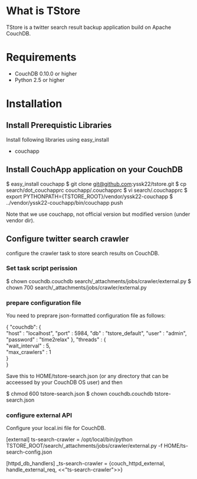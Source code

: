 # What is TStore

TStore is a twitter search result backup application build on Apache CouchDB.

# Requirements

- CouchDB 0.10.0 or higher
- Python 2.5 or higher
  
# Installation

## Install Prerequistic Libraries

Install following libraries using easy_install 

- couchapp

## Install CouchApp application on your CouchDB
  
  $ easy_install couchapp
  $ git clone git@github.com:yssk22/tstore.git
  $ cp search/dot_couchapprc couchapp/.couchapprc
  $ vi search/.couchapprc
  $ export PYTHONPATH={TSTORE_ROOT}/vendor/yssk22-couchapp
  $ ../vendor/yssk22-couchapp/bin/couchapp push 

Note that we use couchapp, not official version but modified version (under vendor dir).

## Configure twitter search crawler

configure the crawler task to store search results on CouchDB.

### Set task script perission

  $ chown couchdb.couchdb search/_attachments/jobs/crawler/external.py
  $ chown 700 search/_attachments/jobs/crawler/external.py

### prepare configuration file

You need to preprare json-formatted configuration file as follows:

   {
     "couchdb": {              
         "host" : "localhost",
         "port" : 5984,
         "db"   : "tstore_default",
         "user" : "admin",
         "password" : "time2relax"
     },
     "threads" : {              
         "wait_interval"  : 5,  
         "max_crawlers"   : 1   
     }  
   }

Save this to HOME/tstore-search.json (or any directory that can be acceessed by your CouchDB OS user) and then

   $ chmod 600 tstore-search.json
   $ chown couchdb.couchdb tstore-search.json

### configure external API 

Configure your local.ini file for CouchDB.

   [external]
   ts-search-crawler = /opt/local/bin/python TSTORE_ROOT/search/_attachments/jobs/crawler/external.py -f HOME/ts-search-config.json

   [httpd_db_handlers]
   _ts-search-crawler = {couch_httpd_external, handle_external_req, <<"ts-search-crawler">>}
